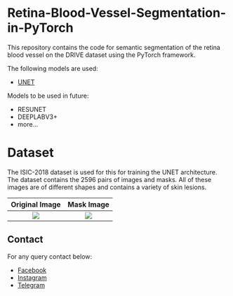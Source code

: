 # Retina-Blood-Vessel-Segmentation-in-PyTorch

This repository contains the code for semantic segmentation of the retina blood vessel on the DRIVE dataset using the PyTorch framework.

The following models are used:
- [UNET](https://arxiv.org/abs/1505.04597)

Models to be used in future:
- RESUNET
- DEEPLABV3+
- more...

# Dataset
The ISIC-2018 dataset is used for this for training the UNET architecture. The dataset contains the 2596 pairs of images and masks. All of these images are of different shapes and contains a variety of skin lesions.

Original Image             |  Mask Image
:-------------------------:|:-------------------------:
![](img/image.png)  |  ![](img/mask.png)

## Contact
For any query contact below:
- [Facebook](https://www.facebook.com/idiotdeveloper)
- [Instagram](https://www.instagram.com/nikhilroxtomar/)
- [Telegram](https://t.me/idiotdeveloper)
